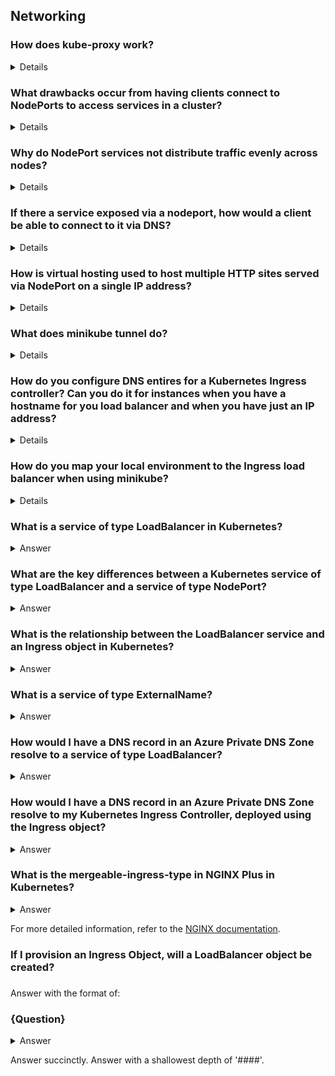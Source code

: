 ## Networking 
### How does kube-proxy work?
<details>
Kube-proxy is a network proxy running on each node in a Kubernetes cluster. It manages network rules to allow communication between services and pods. It operates in different modes:

1. **Userspace Mode**: Proxies traffic through the kube-proxy process. It's less efficient and mostly deprecated.
2. **iptables Mode**: Uses iptables rules to handle traffic routing at the kernel level, intercepting and redirecting traffic to service IPs to the appropriate pod IPs.
3. **IPVS Mode**: Uses IP Virtual Server for more efficient load balancing with multiple algorithms, offering better performance for larger clusters.

Kube-proxy watches the Kubernetes API for updates to Service and Endpoint objects and configures the necessary rules to ensure traffic is correctly routed to the service's backend pods.
</details>

### What drawbacks occur from having clients connect to NodePorts to access services in a cluster?

<details>
Using NodePorts for clients to access services in a Kubernetes cluster has several drawbacks:

1. **Security Risks**: Exposing NodePorts opens specific ports on all nodes, increasing the attack surface of your cluster.
2. **Limited Port Range**: NodePorts are limited to a specific port range (default 30000-32767), which can be restrictive and conflict with other applications.
3. **Load Balancing**: NodePorts lack advanced load balancing features and do not automatically distribute traffic evenly among nodes, potentially leading to uneven load distribution.
4. **Scalability**: Scaling can be challenging as you need to manage port assignments and ensure that all nodes can handle traffic for the services.
5. **Complexity**: Managing NodePorts requires additional configuration and oversight, especially in larger clusters with many services.

These drawbacks can make NodePorts less suitable for production environments compared to other service types like LoadBalancer or Ingress.
</details>

### Why do NodePort services not distribute traffic evenly across nodes? 
<details>
NodePort services do not distribute traffic evenly across nodes because the client decides which node to connect to, rather than the Kubernetes scheduler. This often leads to an uneven distribution of traffic, as clients may not select nodes uniformly​.

NodePort services not distributing traffic evenly across nodes is related to how clients select nodes to connect to, not to how kube-proxy routes traffic to pods. Once a node receives traffic, kube-proxy on that node can distribute it evenly among the pods backing the service using internal mechanisms like iptables or IPVS.
</details>

### If there a service exposed via a nodeport, how would a client be able to connect to it via DNS? 
<details>
To connect to a service exposed via a NodePort using DNS, clients can use the internal DNS name provided by Kubernetes. The format for this DNS name is typically:

```
<service-name>.<namespace>.svc.cluster.local
```

When a client queries this DNS name, it resolves to the cluster IP of the service. From there, the service’s NodePort can be used to access the service from outside the cluster. Here’s an example:

1. **Service Name and Namespace**: Suppose your service is named `my-service` in the `default` namespace.
2. **DNS Name**: The DNS name would be `my-service.default.svc.cluster.local`.
3. **NodePort**: Suppose the NodePort assigned is `32000`.

A client outside the cluster would connect to the NodePort on any node's IP address like this:

```
<node-ip>:32000
```

Inside the cluster, the client can connect using:

```
my-service.default.svc.cluster.local:32000
```

This approach leverages Kubernetes’ built-in DNS service to resolve the service name to the appropriate cluster IP, and then uses the NodePort to reach the service.
</details>

### How is virtual hosting used to host multiple HTTP sites served via NodePort on a single IP address?
<details>
Virtual hosting allows multiple HTTP sites to be hosted on a single IP address by using a load balancer or reverse proxy. This setup directs incoming traffic based on the Host header and URL path in the HTTP requests. The load balancer or reverse proxy accepts connections on common HTTP (80) and HTTPS (443) ports, decodes the HTTP request, and forwards it to the appropriate upstream server - such as in the 'Location' block in nginx. 
</details>

### What does minikube tunnel do? 
<details>
`minikube tunnel` creates a network route on your host machine to access Kubernetes services of type LoadBalancer. This command enables external IPs for LoadBalancer services, allowing you to reach them directly from your local environment, just as you would in a full Kubernetes cluster​.
</details>

### How do you configure DNS entires for a Kubernetes Ingress controller? Can you do it for instances when you have a hostname for you load balancer and when you have just an IP address?  

<details>

To configure DNS entries for a Kubernetes Ingress controller, follow these steps:

1. **Identify the External Address**:
   - Determine the external IP address or hostname for your load balancer. This is where the traffic will be directed.

2. **Create DNS Records**:
   - **A Records**: If you have an IP address, create A records.
     - For example, if your domain is `example.com`, create A records for `alpaca.example.com` and `bandicoot.example.com` pointing to the external IP address.
     ```
     alpaca.example.com. IN A <external-ip-address>
     bandicoot.example.com. IN A <external-ip-address>
     ```
   - **CNAME Records**: If you have a hostname, create CNAME records.
     - Map the subdomains to the load balancer's hostname.
     ```
     alpaca.example.com. IN CNAME <load-balancer-hostname>
     bandicoot.example.com. IN CNAME <load-balancer-hostname>
     ```

3. **Update DNS Provider**:
   - Log in to your DNS provider's management console.
   - Add the appropriate A or CNAME records as specified above.

This setup ensures that when a request is made to `alpaca.example.com` or `bandicoot.example.com`, it is directed to your load balancer, which then routes it to the appropriate Kubernetes service based on the hostname.

By configuring these DNS entries correctly, the Ingress controller can effectively manage and route traffic to the desired upstream services based on the incoming request's hostname.
</details>

### How do you map your local environment to the Ingress load balancer when using minikube?

<details>

First, run minikube tunnel. This will assign an IP address to your load balancer. Then, update your `/etc/hosts` file, adding an entry `<ip-address> <DNS Entry 1> <DNS Entry 2>`. This will allow you to access services proxied to using those entries via the Kubernetes Ingress Load Balancer.

</details>

### What is a service of type LoadBalancer in Kubernetes?
<details><summary>Answer</Summary>

#### Answer:

A service of type `LoadBalancer` in Kubernetes exposes a service externally using a cloud provider’s load balancer. It automatically provisions a load balancer and assigns a public IP address, making the service accessible from outside the Kubernetes cluster.

**Key Points:**
- **Automatic Load Balancer Provisioning:** When a `LoadBalancer` service is created, Kubernetes interacts with the underlying cloud provider to provision a load balancer and assign it an IP address.
- **External Access:** This allows external clients to access the service via the provisioned load balancer's IP address.
- **Service Definition:**
  ```yaml
  apiVersion: v1
  kind: Service
  metadata:
    name: my-service
  spec:
    selector:
      app: MyApp
    ports:
      - protocol: TCP
        port: 80
        targetPort: 9376
    type: LoadBalancer
  ```

**Use Cases:**
- Exposing web applications to the internet.
- Providing external access to services requiring public endpoints.
  
By using a `LoadBalancer` service, Kubernetes simplifies the process of exposing services to external traffic, leveraging cloud provider capabilities to manage the load balancing and IP assignment.

</details>

### What are the key differences between a Kubernetes service of type LoadBalancer and a service of type NodePort?
<details><summary>Answer</Summary>

#### Answer:

The key differences between a Kubernetes service of type `LoadBalancer` and a service of type `NodePort` are as follows:

1. **External Accessibility:**
   - **LoadBalancer:**
     - Exposes the service externally using a cloud provider’s load balancer.
     - Provides a single, external IP address that forwards traffic to the service.
     - Suitable for applications that need to be accessed over the internet.
   - **NodePort:**
     - Exposes the service on a specific port on each node in the cluster.
     - The service is accessible externally by hitting any node's IP address on the specified port.
     - Suitable for applications that need to be accessed within a specific network or for debugging purposes.

2. **Port Allocation:**
   - **LoadBalancer:**
     - Internally uses a `NodePort`, but this is abstracted away from the user.
     - The external IP and port are managed by the cloud provider.
   - **NodePort:**
     - Uses a port in the range 30000-32767 on each node.
     - Requires users to access the service via `<NodeIP>:<NodePort>`.

3. **Configuration:**
   - **LoadBalancer:**
     - Requires cloud provider integration (e.g., AWS, GCP, Azure).
     - Simplifies the process of exposing services over the internet.
   - **NodePort:**
     - Does not require cloud provider integration.
     - More manual setup needed to expose services externally.

4. **Use Case:**
   - **LoadBalancer:**
     - Best for production applications that need robust, scalable external access.
     - Automatically handles load balancing and fault tolerance.
   - **NodePort:**
     - Best for development, testing, or internal services within a private network.
     - Requires manual handling of load balancing and external access configuration.

**Example Configurations:**

- **LoadBalancer Service:**
  ```yaml
  apiVersion: v1
  kind: Service
  metadata:
    name: my-loadbalancer-service
  spec:
    type: LoadBalancer
    selector:
      app: MyApp
    ports:
      - protocol: TCP
        port: 80
        targetPort: 9376
  ```

- **NodePort Service:**
  ```yaml
  apiVersion: v1
  kind: Service
  metadata:
    name: my-nodeport-service
  spec:
    type: NodePort
    selector:
      app: MyApp
    ports:
      - protocol: TCP
        port: 80
        targetPort: 9376
        nodePort: 30007
  ```

**Summary:**
- **LoadBalancer** services are ideal for exposing applications to the internet with minimal configuration and managed load balancing.
- **NodePort** services are suitable for internal access, development, and testing, with direct node port access required.

By understanding these differences, you can choose the appropriate service type based on your application's requirements and deployment environment.

</details>

### What is the relationship between the LoadBalancer service and an Ingress object in Kubernetes?
<details><summary>Answer</Summary>

#### Answer:

The relationship between a LoadBalancer service and an Ingress object in Kubernetes lies in how they manage external access to services running within a cluster. Both serve to route external traffic to internal services, but they operate at different levels and have different use cases.

**LoadBalancer Service:**

- **Purpose:**
  - Directly exposes a service to the internet by provisioning an external load balancer through a cloud provider.
- **Scope:**
  - Each LoadBalancer service provisions its own external IP address and load balancer.
- **Use Case:**
  - Ideal for exposing individual services to the internet.
- **Example Configuration:**
  ```yaml
  apiVersion: v1
  kind: Service
  metadata:
    name: my-loadbalancer-service
  spec:
    type: LoadBalancer
    selector:
      app: MyApp
    ports:
      - protocol: TCP
        port: 80
        targetPort: 9376
  ```

**Ingress:**

- **Purpose:**
  - Manages external access to multiple services within a cluster using a single external IP and load balancer. It provides HTTP and HTTPS routing to services based on rules defined in the Ingress resource.
- **Scope:**
  - Acts as a unified entry point for multiple services, using a single external load balancer (typically a LoadBalancer service under the hood).
- **Use Case:**
  - Ideal for complex routing scenarios where multiple services need to be accessible through a single external endpoint.
- **Example Configuration:**
  ```yaml
  apiVersion: networking.k8s.io/v1
  kind: Ingress
  metadata:
    name: my-ingress
  spec:
    rules:
    - host: myapp.example.com
      http:
        paths:
        - path: /
          pathType: Prefix
          backend:
            service:
              name: my-service
              port:
                number: 80
  ```

**Relationship:**

1. **Integration:**
   - Ingress often relies on a LoadBalancer service to provision the external load balancer. The Ingress controller manages the load balancer and configures it to route traffic based on Ingress rules.

2. **Efficiency:**
   - Using an Ingress object with a single LoadBalancer service can reduce the number of external IPs and load balancers needed, as multiple services can share a single entry point.

3. **Flexibility:**
   - Ingress provides more advanced routing capabilities compared to LoadBalancer services, such as path-based routing, host-based routing, SSL termination, and more.

4. **Cost:**
   - Using Ingress can be more cost-effective in cloud environments, as it reduces the number of load balancers required, thus lowering costs.

**Summary:**
- **LoadBalancer services** are straightforward and provide direct access to individual services, each with its own external IP.
- **Ingress objects** provide a more scalable and flexible solution for managing external access to multiple services using a single external IP and load balancer, along with advanced routing capabilities.

By leveraging both LoadBalancer services and Ingress objects, Kubernetes clusters can efficiently manage external traffic to internal services with the right balance of simplicity and complexity as needed.

</details>

### What is a service of type ExternalName?
<details><summary>Answer</Summary>

#### Answer:

A service of type `ExternalName` in Kubernetes is a special type of service that maps a service name to an external DNS name. Instead of providing a cluster IP, NodePort, or LoadBalancer, it returns a CNAME record with the value specified in the `externalName` field.

**Key Points:**

- **DNS Mapping:**
  - The `ExternalName` service acts as a DNS alias. When a client queries the service name, Kubernetes returns a CNAME record with the specified external DNS name.

- **No Proxying:**
  - Unlike other service types, an `ExternalName` service does not proxy traffic. It only provides a DNS alias for the service.

- **Use Case:**
  - Ideal for accessing services outside the Kubernetes cluster using a friendly DNS name.

**Example Configuration:**
```yaml
apiVersion: v1
kind: Service
metadata:
  name: my-external-service
spec:
  type: ExternalName
  externalName: example.com
```

In this example, any request to `my-external-service` within the Kubernetes cluster will be resolved to `example.com`.

**Benefits:**
- **Simplifies Configuration:** Provides an easy way to reference external services using DNS within the cluster.
- **No Need for Internal Proxy:** Directly maps to the external service without requiring a proxy setup.

**Limitations:**
- **DNS Resolution Only:** Does not provide load balancing or failover; it simply maps the name to the external DNS.
- **External Dependencies:** Relies on external DNS resolution, which can introduce latency or dependency on external network conditions.

By using an `ExternalName` service, Kubernetes allows seamless integration of external resources into the cluster’s DNS namespace, simplifying access to those resources.

</details> 

### How would I have a DNS record in an Azure Private DNS Zone resolve to a service of type LoadBalancer?
<details><summary>Answer</Summary>

#### Answer:

To resolve a DNS record in an Azure Private DNS Zone to a Kubernetes service of type `LoadBalancer`, follow these steps:

1. **Create the LoadBalancer Service:**
   Ensure you have a Kubernetes service of type `LoadBalancer` that has been provisioned and has an external IP assigned.

   ```yaml
   apiVersion: v1
   kind: Service
   metadata:
     name: my-loadbalancer-service
   spec:
     type: LoadBalancer
     selector:
       app: MyApp
     ports:
       - protocol: TCP
         port: 80
         targetPort: 9376
   ```

2. **Get the External IP:**
   Once the LoadBalancer service is created, get the external IP assigned to it.

   ```bash
   kubectl get service my-loadbalancer-service
   ```

3. **Create a DNS A Record:**
   In the Azure portal, navigate to your Private DNS Zone and create an A record that points to the external IP of the LoadBalancer service.

   ```plaintext
   Record set name: myapp
   Type: A
   IP address: <external-ip-of-loadbalancer>
   ```

Now, the DNS record `myapp.<your-private-dns-zone>` will resolve to the external IP of your LoadBalancer service.

</details>

### How would I have a DNS record in an Azure Private DNS Zone resolve to my Kubernetes Ingress Controller, deployed using the Ingress object?
<details><summary>Answer</Summary>

#### Answer:

To resolve a DNS record in an Azure Private DNS Zone to a Kubernetes Ingress Controller, follow these steps:

1. **Deploy the Ingress Controller:**
   Ensure you have an Ingress Controller deployed in your Kubernetes cluster and configured with an external LoadBalancer service.

   ```yaml
   apiVersion: v1
   kind: Service
   metadata:
     name: ingress-nginx-controller
   spec:
     type: LoadBalancer
     selector:
       app: ingress-nginx
     ports:
       - protocol: TCP
         port: 80
         targetPort: 80
   ```

2. **Get the External IP:**
   Once the Ingress Controller service is created, get the external IP assigned to it.

   ```bash
   kubectl get service ingress-nginx-controller
   ```

3. **Create a DNS A Record:**
   In the Azure portal, navigate to your Private DNS Zone and create an A record that points to the external IP of the Ingress Controller service.

   ```plaintext
   Record set name: myapp
   Type: A
   IP address: <external-ip-of-ingress-controller>
   ```

4. **Configure Ingress Resource:**
   Define an Ingress resource that uses the Ingress Controller to route traffic to your service.

   ```yaml
   apiVersion: networking.k8s.io/v1
   kind: Ingress
   metadata:
     name: my-ingress
     annotations:
       nginx.ingress.kubernetes.io/rewrite-target: /
   spec:
     rules:
     - host: myapp.<your-private-dns-zone>
       http:
         paths:
         - path: /
           pathType: Prefix
           backend:
             service:
               name: my-service
               port:
                 number: 80
   ```

Now, the DNS record `myapp.<your-private-dns-zone>` will resolve to the external IP of your Ingress Controller, and the Ingress Controller will route traffic to the appropriate services based on the Ingress rules.

</details>

### What is the mergeable-ingress-type in NGINX Plus in Kubernetes?
<details><summary>Answer</Summary>

#### Answer:

The `mergeable-ingress-type` in NGINX Plus for Kubernetes is a feature that allows multiple Ingress resources to be merged into a single NGINX configuration. This enables more flexible and granular routing configurations across multiple Ingress resources.

**Key Points:**
- **Flexibility:** Allows multiple Ingress resources to specify different routing rules that are combined into a single configuration.
- **Granularity:** Supports more complex routing scenarios by splitting routing rules across multiple Ingress resources.

#### Master and Minion Types:
**Master Ingress:**
- **Role:** The Master Ingress defines the shared settings and configurations that apply to the combined set of routes. It typically includes the base hostname, SSL configuration, and other global settings.
- **Configuration:** Contains annotations that define it as the master, and it sets the base configurations for other minion Ingresses to inherit.

  ```yaml
  apiVersion: networking.k8s.io/v1
  kind: Ingress
  metadata:
    name: master-ingress
    annotations:
      nginx.org/mergeable-ingress-type: "master"
  spec:
    rules:
    - host: example.com
      http:
        paths:
        - path: /
          pathType: Prefix
          backend:
            service:
              name: default-backend
              port:
                number: 80
  ```

**Minion Ingress:**
- **Role:** The Minion Ingress defines specific routing rules that are merged with the master. Each Minion Ingress adds its own paths and routing configurations under the same hostname defined by the master.
- **Configuration:** Contains annotations that define it as a minion, and it extends the configuration provided by the master.

  ```yaml
  apiVersion: networking.k8s.io/v1
  kind: Ingress
  metadata:
    name: minion-ingress
    annotations:
      nginx.org/mergeable-ingress-type: "minion"
  spec:
    rules:
    - host: example.com
      http:
        paths:
        - path: /app1
          pathType: Prefix
          backend:
            service:
              name: app1-service
              port:
                number: 80
  ```

**Difference between Master and Minion Types:**
- **Scope:**
  - **Master:** Defines global settings and the base hostname.
  - **Minion:** Adds specific routing rules and extends the master configuration.
- **Configuration:**
  - **Master:** Contains global configurations, including SSL, hostnames, and default backends.
  - **Minion:** Contains specific paths and backend services that are appended to the master's configuration.

**Use Case:**
- The `mergeable-ingress-type` is particularly useful in large environments where different teams or applications manage their own Ingress rules. It allows them to independently update their routes without interfering with each other while still sharing common configurations defined in the master Ingress.

By using the `mergeable-ingress-type`, NGINX Plus in Kubernetes provides a powerful way to manage complex routing configurations efficiently.

</details>

For more detailed information, refer to the [NGINX documentation](https://docs.nginx.com/nginx-ingress-controller/configuration/ingress-resources/advanced-configuration-with-mergeable-ingress-types/).

### If I provision an Ingress Object, will a LoadBalancer object be created? 


### 

Answer with the format of:
### {Question}  
<details><summary>Answer</Summary>

{answer}
</details>

Answer succinctly. Answer with a shallowest depth of '####'.